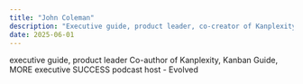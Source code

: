 ```yaml
---
title: "John Coleman"
description: "Executive guide, product leader, co-creator of Kanplexity™, MORE Executive SUCCESS, and Kanban Guide"
date: 2025-06-01
---
```


executive guide, product leader
Co-author of Kanplexity, Kanban Guide, MORE executive SUCCESS
podcast host - Evolved
